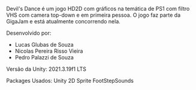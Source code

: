 Devil's Dance é um jogo HD2D com gráficos na temática de PS1 com filtro VHS com camera top-down e em primeira pessoa.
O jogo faz parte da GigaJam e está atualmente concorrendo nela.

Desenvolvido por:
- Lucas Glubas de Souza
- Nicolas Pereira Risso Vieira
- Pedro Palazzi de Souza

Versão da Unity:
2021.3.19f1 LTS

Packages Usados:
Unity 2D Sprite
FootStepSounds
